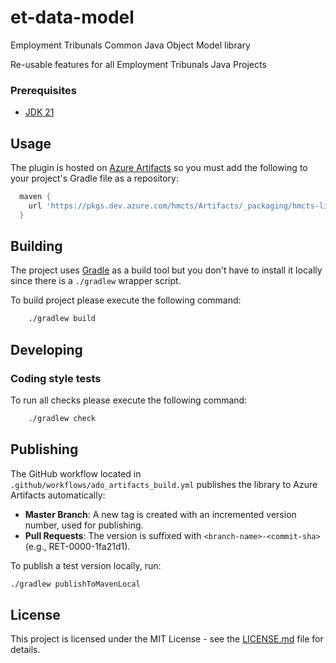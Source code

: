 # et-data-model
Employment Tribunals Common Java Object Model library

Re-usable features for all Employment Tribunals Java Projects

### Prerequisites

- [JDK 21](https://www.oracle.com/java)

## Usage

The plugin is hosted on [Azure Artifacts](https://hmcts.github.io/cloud-native-platform/common-pipeline/publishing-libraries/java.html) so you must add the following to your project's Gradle file as a repository:

```gradle
  maven {
    url 'https://pkgs.dev.azure.com/hmcts/Artifacts/_packaging/hmcts-lib/maven/v1'
  }
```

## Building

The project uses [Gradle](https://gradle.org) as a build tool but you don't have to install it locally since there is a `./gradlew` wrapper script.

To build project please execute the following command:

```bash
    ./gradlew build
```

## Developing

### Coding style tests

To run all checks please execute the following command:

```bash
    ./gradlew check
```

## Publishing

The GitHub workflow located in `.github/workflows/ado_artifacts_build.yml` publishes the library to Azure Artifacts automatically:

- **Master Branch**: A new tag is created with an incremented version number, used for publishing.
- **Pull Requests**: The version is suffixed with `<branch-name>-<commit-sha>` (e.g., RET-0000-1fa21d1).

To publish a test version locally, run:

```bash
./gradlew publishToMavenLocal
```

## License

This project is licensed under the MIT License - see the [LICENSE.md](LICENSE.md) file for details.
